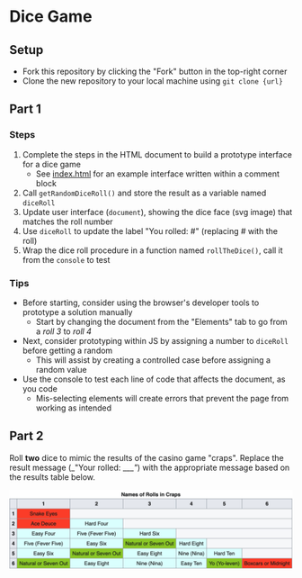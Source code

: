 # Dice Game

## Setup
- Fork this repository by clicking the "Fork" button in the top-right corner
- Clone the new repository to your local machine using `git clone {url}`

## Part 1

### Steps
1. Complete the steps in the HTML document to build a prototype interface for a dice game 
	- See [index.html](./index.html) for an example interface written within a comment block
3. Call `getRandomDiceRoll()` and store the result as a variable named `diceRoll`
4. Update user interface (`document`), showing the dice face (svg image) that matches the roll number
5. Use `diceRoll` to update the label "You rolled: #" (replacing # with the roll)
6. Wrap the dice roll procedure in a function named `rollTheDice()`, call it from the `console` to test

### Tips
- Before starting, consider using the browser's developer tools to prototype a solution manually
	- Start by changing the document from the "Elements" tab to go from a *roll 3* to *roll 4*
- Next, consider prototyping within JS by assigning a number to `diceRoll` before getting a random
	- This will assist by creating a controlled case before assigning a random value
- Use the console to test each line of code that affects the document, as you code
	- Mis-selecting elements will create errors that prevent the page from working as intended


## Part 2

Roll **two** dice to mimic the results of the casino game "craps". Replace the result message (_"Your rolled: ____"_) with the appropriate message based on the results table below.

![Craps game results](./img/craps.png)
